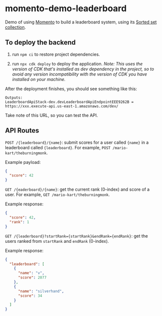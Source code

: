# momento-demo-leaderboard

Demo of using [Momento](https://gomomento.com) to build a leaderboard system, using its [Sorted set collection](https://docs.momentohq.com/cache/develop/api-reference/sorted-set-collections).

## To deploy the backend

1. run `npm ci` to restore project dependencies.

2. run `npx cdk deploy` to deploy the application.
*Note: This uses the version of CDK that's installed as dev dependency in the project, so to avoid any version incompatibility with the version of CDK you have installed on your machine.*

After the deployment finishes, you should see something like this:

```
Outputs:
LeaderboardApiStack-dev.devLeaderboardApiEndpointEEE9262B = https://xxx.execute-api.us-east-1.amazonaws.com/dev/
```

Take note of this URL, so you can test the API.

## API Routes

`POST /{leaderboard}/{name}`: submit scores for a user called `{name}` in a leaderboard called `{leaderboard}`. For example, `POST /mario-kart/theburningmonk`.

Example payload:

```json
{
  "score": 42
}
```

`GET /{eaderboard}/{name}`: get the current rank (0-index) and score of a user. For example, `GET /mario-kart/theburningmonk`.

Example response:

```json
{
  "score": 42,
  "rank": 1
}
```

`GET /{leaderboard}?startRank={startRank}&endRank={endRank}`: get the users ranked from `startRank` and `endRank` (0-index).

Example response:

```json
{
  "leaderboard": [
    {
      "name": "v",
      "score": 2077
    },
    {
      "name": "silverhand",
      "score": 34
    }
  ]
}
```
